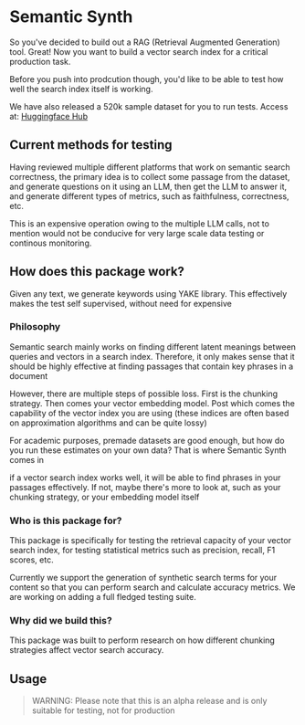 # Semantic Synth
So you've decided to build out a RAG (Retrieval Augmented Generation) tool. Great! Now you want to build a vector search index for a critical production task. 

Before you push into prodcution though, you'd like to be able to test how well the search index itself is working.

We have also released a 520k sample dataset for you to run tests. Access at: [Huggingface Hub](https://huggingface.co/datasets/wordlabs/semantic_search_quality)

## Current methods for testing
Having reviewed multiple different platforms that work on semantic search correctness, the primary idea is to collect some passage from the dataset, and generate questions on it using an LLM, then get the LLM to answer it, and generate different types of metrics, such as faithfulness, correctness, etc. 

This is an expensive operation owing to the multiple LLM calls, not to mention would not be conducive for very large scale data testing or continous monitoring. 

## How does this package work?
Given any text, we generate keywords using YAKE library. This effectively makes the test self supervised, without need for expensive 

### Philosophy
Semantic search mainly works on finding different latent meanings between queries and vectors in a search index. Therefore, it only makes sense that it should be highly effective at finding passages that contain key phrases in a document

However, there are multiple steps of possible loss. First is the chunking strategy. Then comes your vector embedding model. Post which comes the capability of the vector index you are using (these indices are often based on approximation algorithms and can be quite lossy)

For academic purposes, premade datasets are good enough, but how do you run these estimates on your own data? That is where Semantic Synth comes in

if a vector search index works well, it will be able to find phrases in your passages effectively. If not, maybe there's more to look at, such as your chunking strategy, or your embedding model itself

### Who is this package for?
This package is specifically for testing the retrieval capacity of your vector search index, for testing statistical metrics such as precision, recall, F1 scores, etc.

Currently we support the generation of synthetic search terms for your content so that you can perform search and calculate accuracy metrics. We are working on adding a full fledged testing suite. 

### Why did we build this?
This package was built to perform research on how different chunking strategies affect vector search accuracy.

## Usage

> WARNING: Please note that this is an alpha release and is only suitable for testing, not for production

